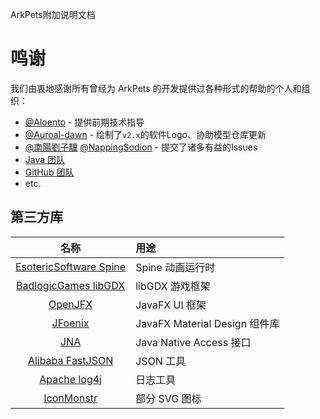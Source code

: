 ArkPets附加说明文档
# 鸣谢

我们由衷地感谢所有曾经为 ArkPets 的开发提供过各种形式的帮助的个人和组织：

- [@Aloento](https://github.com/aloento) - 提供前期技术指导
- [@Auroal-dawn](https://github.com/bicaoluoshuang) - 绘制了`v2.x`的软件Logo、协助模型仓库更新
- [@南陽劉子驥](https://github.com/KaiserWilheim) [@NappingSodion](https://github.com/KJH-x) - 提交了诸多有益的Issues
- [Java 团队](https://www.oracle.com/java)
- [GitHub 团队](https://github.com)
- etc.

## 第三方库

|                           名称                            | 用途                         |
|:-------------------------------------------------------:|:---------------------------|
| [EsotericSoftware Spine](https://esotericsoftware.com)  | Spine 动画运行时                |
|    [BadlogicGames libGDX](https://badlogicgames.com)    | libGDX 游戏框架                |
|              [OpenJFX](https://openjfx.io)              | JavaFX UI 框架               |
|     [JFoenix](https://github.com/sshahine/JFoenix)      | JavaFX Material Design 组件库 |
|    [JNA](https://github.com/java-native-access/jna)     | Java Native Access 接口      |
| [Alibaba FastJSON](https://github.com/alibaba/fastjson) | JSON 工具                    |
|    [Apache log4j](https://logging.apache.org/log4j)     | 日志工具                       |
|          [IconMonstr](https://iconmonstr.com)           | 部分 SVG 图标                  |
